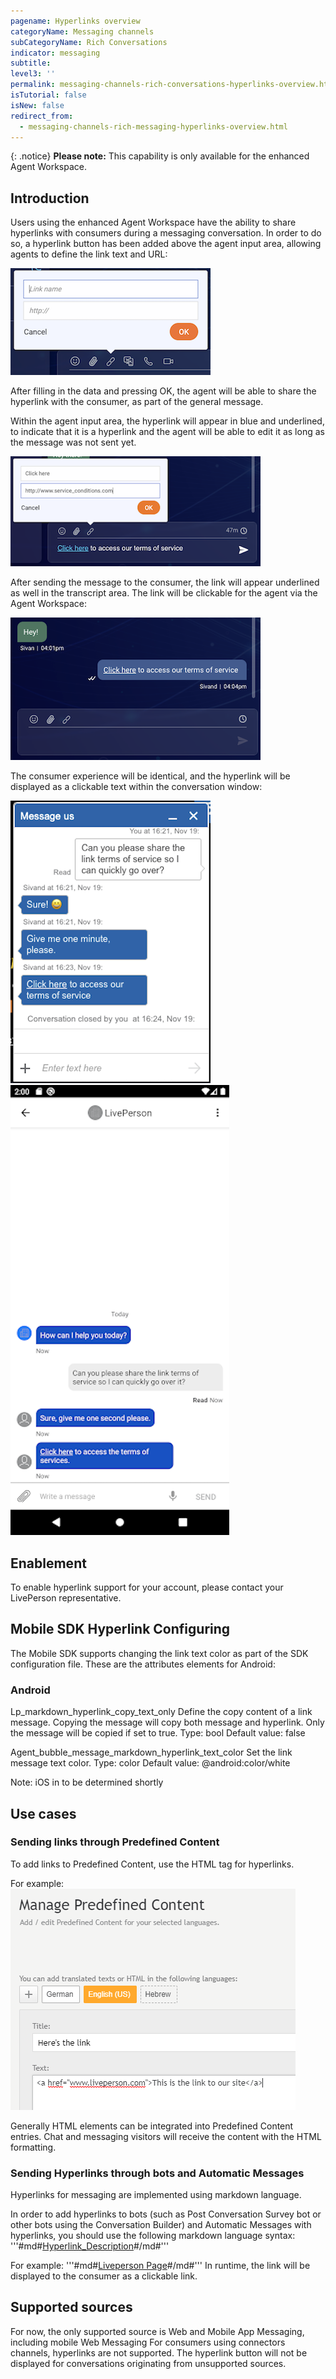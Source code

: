 ```yaml
---
pagename: Hyperlinks overview
categoryName: Messaging channels
subCategoryName: Rich Conversations
indicator: messaging
subtitle:
level3: ''
permalink: messaging-channels-rich-conversations-hyperlinks-overview.html
isTutorial: false
isNew: false
redirect_from:
  - messaging-channels-rich-messaging-hyperlinks-overview.html
---
```


{: .notice}
**Please note:** This capability is only available for the enhanced Agent Workspace.

## Introduction

Users using the enhanced Agent Workspace have the ability to share hyperlinks with consumers during a messaging conversation. In order to do so, a hyperlink button has been added above the agent input area, allowing agents to define the link text and URL:

![](img/hyperlinks-overview-1.png)

After filling in the data and pressing OK, the agent will be able to share the hyperlink with the consumer, as part of the general message.

Within the agent input area, the hyperlink will appear in blue and underlined, to indicate that it is a hyperlink and the agent will be able to edit it as long as the message was not sent yet.

![](img/hyperlinks-overview-2.png)

After sending the message to the consumer, the link will appear underlined as well in the transcript area. The link will be clickable for the agent via the Agent Workspace:

![](img/hyperlinks-overview-3.png)

The consumer experience will be identical, and the hyperlink will be displayed as a clickable text within the conversation window:

![](img/hyperlinks-overview-4.png)
![](img/HyperlinksSDK.png)

## Enablement

To enable hyperlink support for your account, please contact your LivePerson representative.

## Mobile SDK Hyperlink Configuring 
The Mobile SDK supports changing the link text color as part of the SDK configuration file. These are the attributes elements for Android:

### Android
Lp_markdown_hyperlink_copy_text_only
Define the copy content of a link message. Copying the message will copy both message and hyperlink. Only the message will be copied if set to true.
Type: bool
Default value: false

Agent_bubble_message_markdown_hyperlink_text_color
Set the link message text color.
Type: color
Default value: @android:color/white

Note: iOS in to be determined shortly

## Use cases

### Sending links through Predefined Content

To add links to Predefined Content, use the HTML tag for hyperlinks.

For example:
![](img/hyperlinks-overview-5.png)

Generally HTML elements can be integrated into Predefined Content entries. Chat and messaging visitors will receive the content with the HTML formatting.

### Sending Hyperlinks through bots and Automatic Messages

Hyperlinks for messaging are implemented using markdown language.

In order to add hyperlinks to bots (such as Post Conversation Survey bot or other bots using  the Conversation Builder) and Automatic Messages with hyperlinks, you should use the following markdown language syntax: 
'''#md#[Hyperlink_Description](Hyperlink_URL)#/md#'''

For example:
'''#md#[Liveperson Page](https://www.liveperson.com)#/md#'''
In runtime, the link will be displayed to the consumer as a clickable link.

## Supported sources
For now, the only supported source is Web and Mobile App Messaging, including mobile Web Messaging
For consumers using connectors channels, hyperlinks are not supported. The hyperlink button will not be displayed for conversations originating from unsupported sources.

